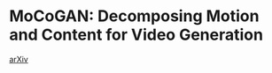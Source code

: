 # MoCoGAN: Decomposing Motion and Content for Video Generation
[arXiv](https://arxiv.org/abs/1707.04993)
